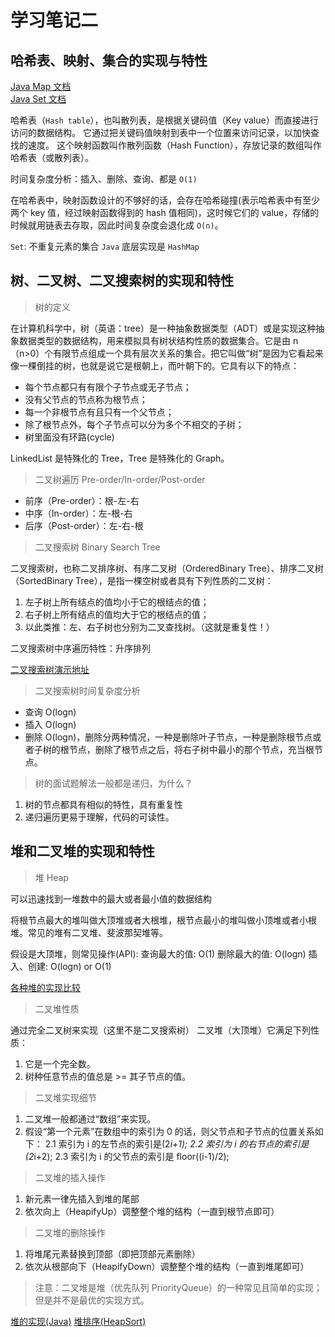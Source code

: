 # 学习笔记二

## 哈希表、映射、集合的实现与特性

[Java Map 文档](https://docs.oracle.com/en/java/javase/12/docs/api/java.base/java/util/Map.html)  
[Java Set 文档](https://docs.oracle.com/en/java/javase/12/docs/api/java.base/java/util/Set.html)

哈希表（`Hash table`），也叫散列表，是根据关键码值（Key value）而直接进行访问的数据结构。 它通过把关键码值映射到表中一个位置来访问记录，以加快查找的速度。 这个映射函数叫作散列函数（Hash Function），存放记录的数组叫作哈希表（或散列表）。

时间复杂度分析：插入、删除、查询、都是 `O(1)`

在哈希表中，映射函数设计的不够好的话，会存在哈希碰撞(表示哈希表中有至少两个 key 值，经过映射函数得到的 hash 值相同)，这时候它们的 value，存储的时候就用链表去存取，因此时间复杂度会退化成 `O(n)`。

`Set`: 不重复元素的集合
`Java` 底层实现是 `HashMap`

## 树、二叉树、二叉搜索树的实现和特性

> 树的定义

在计算机科学中，树（英语：tree）是一种抽象数据类型（ADT）或是实现这种抽象数据类型的数据结构，用来模拟具有树状结构性质的数据集合。它是由 n（n>0）个有限节点组成一个具有层次关系的集合。把它叫做“树”是因为它看起来像一棵倒挂的树，也就是说它是根朝上，而叶朝下的。它具有以下的特点：

- 每个节点都只有有限个子节点或无子节点；
- 没有父节点的节点称为根节点；
- 每一个非根节点有且只有一个父节点；
- 除了根节点外，每个子节点可以分为多个不相交的子树；
- 树里面没有环路(cycle)

LinkedList 是特殊化的 Tree，Tree 是特殊化的 Graph。

> 二叉树遍历 Pre-order/In-order/Post-order

- 前序（Pre-order）：根-左-右
- 中序（In-order）：左-根-右
- 后序（Post-order）：左-右-根

> 二叉搜索树 Binary Search Tree

二叉搜索树，也称二叉排序树、有序二叉树（OrderedBinary Tree）、排序二叉树（SortedBinary Tree），是指一棵空树或者具有下列性质的二叉树：

1. 左子树上所有结点的值均小于它的根结点的值；
2. 右子树上所有结点的值均大于它的根结点的值；
3. 以此类推：左、右子树也分别为二叉查找树。（这就是重复性！）

二叉搜索树中序遍历特性：升序排列

[二叉搜索树演示地址](https://visualgo.net/zh/bst)

> 二叉搜索树时间复杂度分析

- 查询 O(logn)
- 插入 O(logn)
- 删除 O(logn)，删除分两种情况，一种是删除叶子节点，一种是删除根节点或者子树的根节点，删除了根节点之后，将右子树中最小的那个节点，充当根节点。

> 树的面试题解法一般都是递归，为什么？

1. 树的节点都具有相似的特性，具有重复性
2. 递归遍历更易于理解，代码的可读性。

## 堆和二叉堆的实现和特性

> 堆 Heap

可以迅速找到一堆数中的最大或者最小值的数据结构

将根节点最大的堆叫做大顶堆或者大根堆，根节点最小的堆叫做小顶堆或者小根堆。常见的堆有二叉堆、斐波那契堆等。

假设是大顶堆，则常见操作(API):
查询最大的值: O(1)
删除最大的值: O(logn)
插入、创建: O(logn) or O(1)

[各种堆的实现比较](<https://en.wikipedia.org/wiki/Heap_(data_structure)>)

> 二叉堆性质

通过完全二叉树来实现（这里不是二叉搜索树）
二叉堆（大顶堆）它满足下列性质：

1. 它是一个完全数。
2. 树种任意节点的值总是 >= 其子节点的值。

> 二叉堆实现细节

1. 二叉堆一般都通过“数组”来实现。
2. 假设“第一个元素”在数组中的索引为 0 的话，则父节点和子节点的位置关系如下：
   2.1 索引为 i 的左节点的索引是(2*i+1);
   2.2 索引为 i 的右节点的索引是(2*i+2);
   2.3 索引为 i 的父节点的索引是 floor((i-1)/2);

> 二叉堆的插入操作

1. 新元素一律先插入到堆的尾部
2. 依次向上（HeapifyUp）调整整个堆的结构（一直到根节点即可）

> 二叉堆的删除操作

1. 将堆尾元素替换到顶部（即把顶部元素删除）
2. 依次从根部向下（HeapifyDown）调整整个堆的结构（一直到堆尾即可）

> 注意：二叉堆是堆（优先队列 PriorityQueue）的一种常见且简单的实现；但是并不是最优的实现方式。

[堆的实现(Java)](https://shimo.im/docs/Lw86vJzOGOMpWZz2/read)
[堆排序(HeapSort)](https://www.geeksforgeeks.org/heap-sort/)
